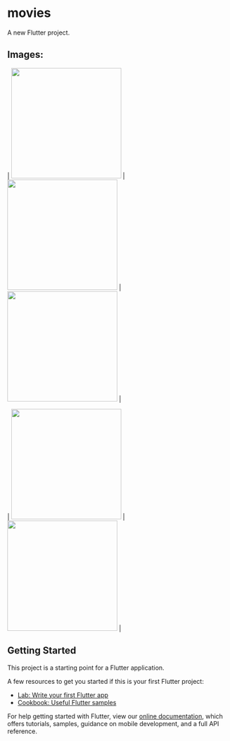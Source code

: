 # movies

A new Flutter project.

## Images:

| <img src="https://user-images.githubusercontent.com/65097437/83956521-94fb2f00-a824-11ea-9d54-452a17f7abf9.jpg" width="250"> | <img src="https://user-images.githubusercontent.com/65097437/83956517-9298d500-a824-11ea-98df-cc07b2a45ee4.jpg" width="250"> | <img src="https://user-images.githubusercontent.com/65097437/83956523-9593c580-a824-11ea-89d8-787eadaa72e8.jpg" width="250"> |

| <img src="https://user-images.githubusercontent.com/65097437/83956524-96c4f280-a824-11ea-8720-60e6964fd317.jpg" width="250"> | <img src="https://user-images.githubusercontent.com/65097437/83956517-9298d500-a824-11ea-98df-cc07b2a45ee4.jpg" width="250"> |


## Getting Started

This project is a starting point for a Flutter application.

A few resources to get you started if this is your first Flutter project:

- [Lab: Write your first Flutter app](https://flutter.dev/docs/get-started/codelab)
- [Cookbook: Useful Flutter samples](https://flutter.dev/docs/cookbook)

For help getting started with Flutter, view our
[online documentation](https://flutter.dev/docs), which offers tutorials,
samples, guidance on mobile development, and a full API reference.
